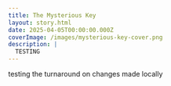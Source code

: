 ```yaml
---
title: The Mysterious Key
layout: story.html
date: 2025-04-05T00:00:00.000Z
coverImage: /images/mysterious-key-cover.png
description: |
  TESTING
---
```


testing the turnaround on changes made locally
